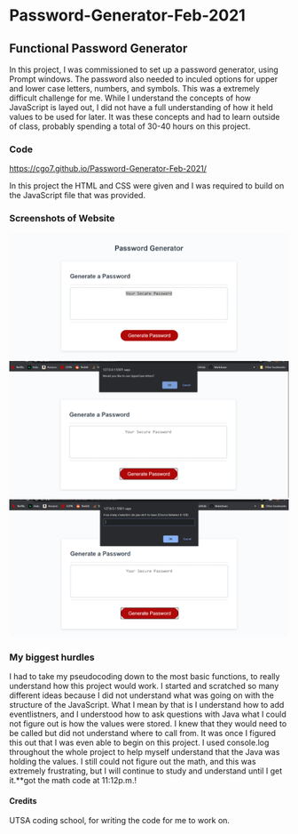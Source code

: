 # Password-Generator-Feb-2021

## Functional Password Generator

In this project, I was commissioned to set up a password generator, using Prompt windows.  The password also needed to inculed options for upper and lower case letters, numbers, and symbols. This was a extremely difficult challenge for me.  While I understand the concepts of how JavaScript is layed out, I did not have a full understanding of how it held values to be used for later.  It was these concepts and had to learn outside of class, probably spending a total of 30-40 hours on this project.

### Code

https://cgo7.github.io/Password-Generator-Feb-2021/

In this project the HTML and CSS were given and I was required to build on the JavaScript file that was provided.

### Screenshots of Website

![alt text](PasswordGenerator.png)
![alt text](promptwindow.png)
![alt text](characters.png)

### My biggest hurdles

I had to take my pseudocoding down to the most basic functions, to really understand how this project would work.  I started and scratched so many different ideas because I did not understand what was going on with the structure of the JavaScript.  What I mean by that is I understand how to add eventlistners, and I understood how to ask questions with Java what I could not figure out is how the values were stored.  I knew that they would need to be called but did not understand where to call from.  It was once I figured this out that I was even able to begin on this project.  I used console.log throughout the whole project to help myself understand that the Java was holding the values.  I still could not figure out the math, and this was extremely frustrating, but I will continue to study and understand until I get it.**got the math code at 11:12p.m.! 

#### Credits
UTSA coding school, for writing the code for me to work on.